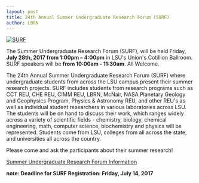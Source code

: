 ```yaml
---
layout: post
title: 24th Annual Summer Undergraduate Research Forum (SURF)
author: LBRN
---
```


[![SURF](/files/images/surf-poster.png)](/events/surf)

The Summer Undergraduate Research Forum (SURF), will be held Friday, **July 28th, 2017 from 1:00pm – 4:00pm** in LSU's Union's Cotillion Ballroom. SURF speakers will be **from 10:00am - 11:30am**. All Welcome.

The 24th Annual Summer Undergraduate Research Forum (SURF) where undergraduate students from across the LSU campus present their summer research projects. SURF includes students from research programs such as CCT REU, CHE REU, CIMM REU, LBRN, McNair, NASA Planetary Geology and Geophysics Program, Physics & Astronomy REU, and other REU's as well as individual student researchers in various laboratories across LSU. The students will be on hand to discuss their work, which ranges widely across a variety of scientific fields - chemistry, biology, chemical engineering, math, computer science, biochemistry and physics will be represented. Students come from LSU, colleges from all across the state, and universities all across the country.

Please come and ask the participants about their summer research!

<p><a href="/events/surf" class="btn btn-info" style="margin-bottom: 30px">Summer Undergraduate Research Forum Information</a>
<p class="text-error"><b>note: Deadline for SURF Registration: Friday, July 14, 2017</b></p>


